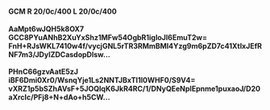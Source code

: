 #### GCM R 20/0c/400 L 20/0c/400
**AaMpt6wJQH5k8OX7**<br/>**GCC8PYuANhB2XuYxShz1MFw54OgbR1igloJl6EmuT2w=**<br/>**FnH+RJsWKL7410w4f/vycjGNL5rTR3RMmBMl4Yzg9m6pZD7c41XtIxJEfRNF7m3/JDyIZDCasdopDlsw...**<br/><br/>
**PHnC66gzvAatE5zJ**<br/>**iBF6Dmi0Xr0/WsnqYje1Ls2NNTJBxTI1l0WHF0/S9V4=**<br/>**vXRZ1p5bSZhAVsF+5JOQlqK6JkR4RC/1/DNyQEeNplEpnme1puxaoJ/D20aXrcIc/PFj8+N+dAo+h5CW...**